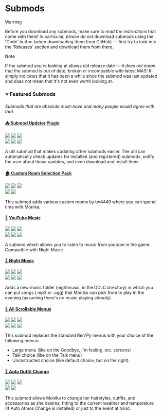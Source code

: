 # Submods

> [!WARNING]
> Before you download any submods, make sure to *read the instructions* that
> come with them! In particular, *please do not* download submods using the
> 'Code' button (when downloading them from GitHub) &mdash; first try to look
> into the 'Releases' section and download them from there.

> [!NOTE]
> If the submod you're looking at shows old release date &mdash; *it does not
> mean* that the submod is out of date, broken or incompatible with latest MAS!
> It simply indicates that it has been a while since the submod was last
> updated and does not mean that it's not even worth looking at.


### ⭐ Featured Submods

*Submods that are absolute must-have and many people would agree with that.*

#### [📥 Submod Updater Plugin](https://github.com/booplicate/MAS-Submods-SubmodUpdaterPlugin)

![](https://img.shields.io/github/downloads/booplicate/MAS-Submods-SubmodUpdaterPlugin/total?label=📥+downloads)
![](https://img.shields.io/github/stars/booplicate/MAS-Submods-SubmodUpdaterPlugin?label=⭐+stars)
![](https://img.shields.io/github/release-date/booplicate/MAS-Submods-SubmodUpdaterPlugin?label=⏳+latest)
<br>
![](https://img.shields.io/badge/⚗️-miscellaneous-green?color=purple)
![](https://img.shields.io/badge/🔧-has_settings-green?color=lightgray)
![](https://img.shields.io/badge/📥-updatable-yellow)

A util submod that makes updating other submods easier. The util can
automatically check updates for installed (and registered) submods, notify the
user about those updates, and even download and install them.


#### [🏠 Custom Room Selection Pack](https://github.com/tw4449-s-MAS-Submods/tw4449-Custom-Room-Selection-Pack-Main-Repository)

![](https://img.shields.io/github/downloads/tw4449-s-MAS-Submods/tw4449-Custom-Room-Selection-Pack-Main-Repository/total?label=📥+downloads)
![](https://img.shields.io/github/stars/tw4449-s-MAS-Submods/tw4449-Custom-Room-Selection-Pack-Main-Repository?label=⭐+stars)
![](https://img.shields.io/github/release-date/tw4449-s-MAS-Submods/tw4449-Custom-Room-Selection-Pack-Main-Repository?label=⏳+latest)
<br>
![](https://img.shields.io/badge/🌳-custom_location-green)
![](https://img.shields.io/badge/📥-updatable-yellow)

This submod adds various custom rooms by tw4449 where you can spend time with Monika.


#### [🎵 YouTube Music](https://github.com/Booplicate/MAS-Submods-YouTubeMusic)

![](https://img.shields.io/github/downloads/Booplicate/MAS-Submods-YouTubeMusic/total?label=📥+downloads)
![](https://img.shields.io/github/stars/Booplicate/MAS-Submods-YouTubeMusic?label=⭐+stars)
![](https://img.shields.io/github/release-date/Booplicate/MAS-Submods-YouTubeMusic?label=⏳+latest)
<br>
![](https://img.shields.io/badge/🎼-music-lightblue)
![](https://img.shields.io/badge/🔧-has_settings-lightgray)
![](https://img.shields.io/badge/📥-updatable-yellow)

A submod which allows you to listen to music from youtube in the game.
Compatible with Night Music.


#### [🌙 Night Music](https://github.com/multimokia/MAS-Submod-Nightmusic)

![](https://img.shields.io/badge/📥_downloads-N/A-yellow)
![](https://img.shields.io/github/stars/multimokia/MAS-Submod-Nightmusic?label=⭐+stars)
![](https://img.shields.io/github/release-date/multimokia/MAS-Submod-Nightmusic?label=⏳+latest)
<br>
![](https://img.shields.io/badge/🎼-music-lightblue)
![](https://img.shields.io/badge/🔧-has_settings-lightgray)
![](https://img.shields.io/badge/📥-updatable-yellow)

Adds a new music folder (nightmusic, in the DDLC directory) in which you can put
songs (.mp3 or .ogg) that Monika can pick from to play in the evening (assuming
there's no music playing already)


#### [📜 All Scrollable Menus](https://github.com/multimokia/MAS-Submod-consistent-menus)

![](https://img.shields.io/badge/📥_downloads-N/A-yellow)
![](https://img.shields.io/github/stars/multimokia/MAS-Submod-consistent-menus?label=⭐+stars)
![](https://img.shields.io/github/release-date/multimokia/MAS-Submod-consistent-menus?label=⏳+latest)
<br>
![](https://img.shields.io/badge/🖌️-UI_improvements-pink)
![](https://img.shields.io/badge/🔧-has_settings-lightgray)
![](https://img.shields.io/badge/📥-updatable-yellow)

This submod replaces the standard Ren'Py menus with your choice of the
following menus:
- Large menu (like on the Goodbye, I'm feeling, etc. screens)
- Talk choice (like on the Talk menu)
- Unobstructed choice (like default choice, but on the right)


#### [👗 Auto Outfit Change](https://github.com/multimokia/MAS-Submod-Auto-Outfit-Change)

![](https://img.shields.io/badge/📥_downloads-N/A-yellow)
![](https://img.shields.io/github/stars/multimokia/MAS-Submod-Auto-Outfit-Change?label=⭐+stars)
![](https://img.shields.io/github/release-date/multimokia/MAS-Submod-Auto-Outfit-Change?label=⏳+latest)
<br>
![](https://img.shields.io/badge/⚙️-gameplay-blue)
![](https://img.shields.io/badge/📥-updatable-yellow)

This submod allows Monika to change her hairstyles, outfits, and accessories as
she desires, fitting to the current weather and temperature (If Auto Atmos
Change is installed) or just to the event at hand.